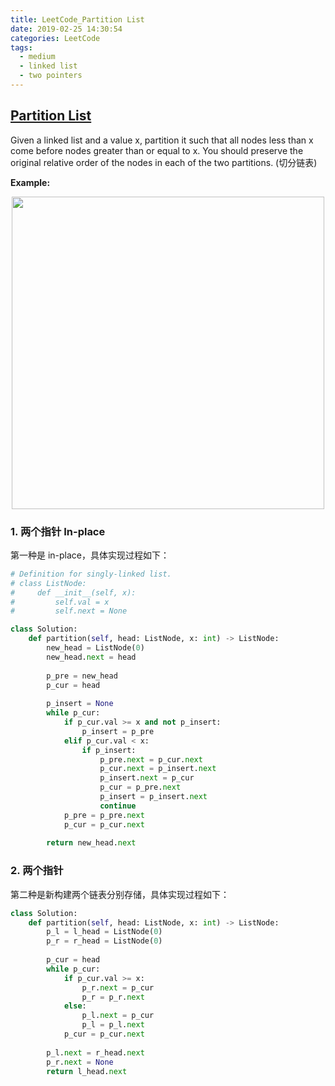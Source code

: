 ```yaml
---
title: LeetCode_Partition List
date: 2019-02-25 14:30:54
categories: LeetCode
tags: 
  - medium
  - linked list
  - two pointers
---
```


## [Partition List](https://leetcode.com/problems/partition-list/)

Given a linked list and a value x, partition it such that all nodes less than x come before nodes greater than or equal to x. You should preserve the original relative order of the nodes in each of the two partitions.
(切分链表)

<!--more-->


**Example:**

<div align=center>
	<img src="/images/leetcode_86.png" width = "500" align=center/>
</div>

### 1. 两个指针 In-place
第一种是 in-place，具体实现过程如下：

```python
# Definition for singly-linked list.
# class ListNode:
#     def __init__(self, x):
#         self.val = x
#         self.next = None

class Solution:
    def partition(self, head: ListNode, x: int) -> ListNode:
        new_head = ListNode(0)
        new_head.next = head
        
        p_pre = new_head
        p_cur = head
          
        p_insert = None
        while p_cur:
            if p_cur.val >= x and not p_insert:
                p_insert = p_pre
            elif p_cur.val < x:
                if p_insert:
                    p_pre.next = p_cur.next
                    p_cur.next = p_insert.next
                    p_insert.next = p_cur
                    p_cur = p_pre.next
                    p_insert = p_insert.next
                    continue
            p_pre = p_pre.next
            p_cur = p_cur.next
        
        return new_head.next
```

### 2. 两个指针 
第二种是新构建两个链表分别存储，具体实现过程如下：

```python
class Solution:
    def partition(self, head: ListNode, x: int) -> ListNode:
        p_l = l_head = ListNode(0)
        p_r = r_head = ListNode(0)
        
        p_cur = head
        while p_cur:
            if p_cur.val >= x:
                p_r.next = p_cur
                p_r = p_r.next
            else:
                p_l.next = p_cur
                p_l = p_l.next
            p_cur = p_cur.next
        
        p_l.next = r_head.next
        p_r.next = None
        return l_head.next
```